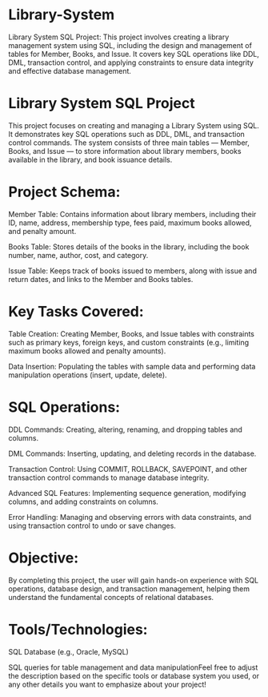 # Library-System
Library System SQL Project: This project involves creating a library management system using SQL, including the design and management of tables for Member, Books, and Issue. It covers key SQL operations like DDL, DML, transaction control, and applying constraints to ensure data integrity and effective database management.

# Library System SQL Project

This project focuses on creating and managing a Library System using SQL. It demonstrates key SQL operations such as DDL, DML, and transaction control commands. The system consists of three main tables — Member, Books, and Issue — to store information about library members, books available in the library, and book issuance details.

# Project Schema:
Member Table: Contains information about library members, including their ID, name, address, membership type, fees paid, maximum books allowed, and penalty amount.

Books Table: Stores details of the books in the library, including the book number, name, author, cost, and category.

Issue Table: Keeps track of books issued to members, along with issue and return dates, and links to the Member and Books tables.

# Key Tasks Covered:
Table Creation: Creating Member, Books, and Issue tables with constraints such as primary keys, foreign keys, and custom constraints (e.g., limiting maximum books allowed and penalty amounts).

Data Insertion: Populating the tables with sample data and performing data manipulation operations (insert, update, delete).

# SQL Operations:
DDL Commands: Creating, altering, renaming, and dropping tables and columns.

DML Commands: Inserting, updating, and deleting records in the database.

Transaction Control: Using COMMIT, ROLLBACK, SAVEPOINT, and other transaction control commands to manage database integrity.

Advanced SQL Features: Implementing sequence generation, modifying columns, and adding constraints on columns.

Error Handling: Managing and observing errors with data constraints, and using transaction control to undo or save changes.

# Objective:
By completing this project, the user will gain hands-on experience with SQL operations, database design, and transaction management, helping them understand the fundamental concepts of relational databases.

# Tools/Technologies:
SQL Database (e.g., Oracle, MySQL)

SQL queries for table management and data manipulationFeel free to adjust the description based on the specific tools or database system you used, or any other details you want to emphasize about your project!


